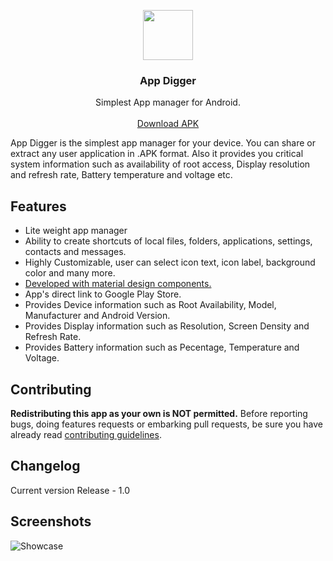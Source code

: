 <p align="center">
  <a href="https://github.com/neelkanthjdabhi/App-Digger">
    <img src="https://raw.githubusercontent.com/neelkanthjdabhi/App-Digger/master/appdigger_icon.png" width=80 height=80>
  </a>

  <h3 align="center">App Digger</h3>

  <p align="center">
    Simplest App manager for Android.
    <br>
    <br>
    <a href="https://drive.google.com/file/d/11CSiehHcj4W6gOYAVHOp4aV3z4_buC47/view?usp=sharing">Download APK</a>
  </p>
</p>

App Digger is the simplest app manager for your device. You can share or
extract any user application in .APK format. Also it provides you critical
system information such as availability of root access, Display resolution
and refresh rate, Battery temperature and voltage etc.



<a name="features"></a>
## Features
- Lite weight app manager
- Ability to create shortcuts of local files, folders, applications, settings, contacts and messages.
- Highly Customizable, user can select icon text, icon label, background color and many more.
- [Developed with material design components.](https://github.com/material-components/material-components-android)
- App's direct link to Google Play Store.
- Provides Device information such as Root Availability, Model, Manufacturer and Android Version.
- Provides Display information such as Resolution, Screen Density and Refresh Rate.
- Provides Battery information such as Pecentage, Temperature and Voltage.

<a name="contributing"></a>
## Contributing
**Redistributing this app as your own is NOT permitted.**
Before reporting bugs, doing features requests or embarking pull requests, be sure you have already read [contributing guidelines](https://github.com/neelkanthjdabhi/App-Digger/blob/master/CONTRIBUTING.md).

<a name="changelog"></a>
## Changelog
Current version
Release - 1.0


<a name="screenshots"></a>
## Screenshots
![Showcase](https://raw.githubusercontent.com/neelkanthjdabhi/App-Digger/master/appdigger_showcase.png)
